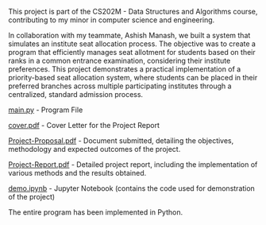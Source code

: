 This project is part of the CS202M - Data Structures and Algorithms course, contributing to my minor in computer science and engineering.

In collaboration with my teammate, Ashish Manash, we built a system that simulates an institute seat allocation process. The objective was to create a program that efficiently manages seat allotment for students based on their ranks in a common entrance examination, considering their institute preferences. This project demonstrates a practical implementation of a priority-based seat allocation system, where students can be placed in their preferred branches across multiple participating institutes through a centralized, standard admission process.


[main.py](https://github.com/galava-shubhang/Institute_Seat_Allocation_System/blob/main/main.py) - Program File

[cover.pdf](https://github.com/galava-shubhang/Institute_Seat_Allocation_System/blob/main/cover.pdf) - Cover Letter for the Project Report

[Project-Proposal.pdf](https://github.com/galava-shubhang/Institute_Seat_Allocation_System/blob/main/Project-Proposal.pdf) - Document submitted, detailing the objectives, methodology and expected outcomes of the project.

[Project-Report.pdf](https://github.com/galava-shubhang/Institute_Seat_Allocation_System/blob/main/Project-Report.pdf) - Detailed project report, including the implementation of various methods and the results obtained.

[demo.ipynb](https://github.com/galava-shubhang/Institute_Seat_Allocation_System/blob/main/demo.ipynb) - Jupyter Notebook (contains the code used for demonstration of the project) 


The entire program has been implemented in Python.
